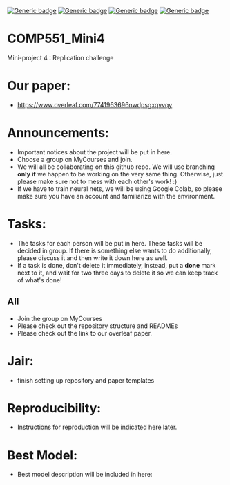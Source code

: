 [![Generic badge](https://img.shields.io/badge/Mini_project_4-blue.svg)](https://shields.io/)
[![Generic badge](https://img.shields.io/badge/Contributors-3-<COLOR>.svg)](https://shields.io/)
[![Generic badge](https://img.shields.io/badge/COMP551-Applied_Machine_Learning-red.svg)](https://shields.io/)
[![Generic badge](https://img.shields.io/badge/Neat_level-OVER_9000-green.svg)](https://shields.io/)

# COMP551_Mini4
Mini-project 4 : Replication challenge 

# Our paper: 
- https://www.overleaf.com/7741963696nwdpsgxqvvqy

# Announcements: 
- Important notices about the project will be put in here. 
- Choose a group on MyCourses and join. 
- We will all be collaborating on this github repo. We will use branching **only if** we happen to be working on the very same thing. Otherwise, just please make sure not to mess with each other's work! :)  
- If we have to train neural nets, we will be using Google Colab, so please make sure you have an account and familiarize with the environment. 
 
# Tasks: 
- The tasks for each person will be put in here. These tasks will be decided in group. 
If there is something else wants to do additionally, please discuss it and then write it down here as well. 
- If a task is done, don't delete it immediately, instead, put a **done** mark next to it, and wait for two three days to delete it so we can keep track of what's done! 

## All 
- Join the group on MyCourses 
- Please check out the repository structure and READMEs 
- Please check out the link to our overleaf paper. 

# Jair: 
- finish setting up repository and paper templates 


# Reproducibility: 
- Instructions for reproduction will be indicated here later. 

# Best Model: 
- Best model description will be included in here: 

